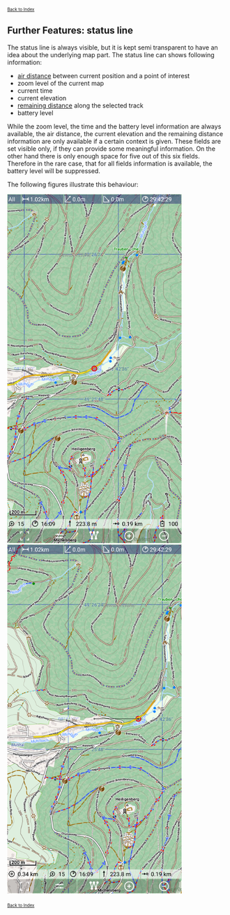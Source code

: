 <small><small>[Back to Index](../../../index.md)</small></small>

## Further Features: status line
 
The status line is always visible, but it is kept semi transparent to have an idea about the 
underlying map part. The status line can shows following information:
- [air distance](../BeelineDistance/beeline.md) between current position and a point of interest
- zoom level of the current map 
- current time
- current elevation 
- [remaining distance](../Remaining/remaining.md) along the selected track
- battery level

While the zoom level, the time and the battery level information are always available,
the air distance, the current elevation and the remaining distance information are only 
available if a certain context is given. These fields are set visible only, if they can provide 
some meaningful information. On the other hand there is only enough space for five out of this 
six fields. Therefore in the rare case, that for all fields information is available, 
the battery level will be suppressed.

The following figures illustrate this behaviour:

<img src="./stat2.png" width="400" />&nbsp;
<img src="./stat1.png" width="400" />&nbsp;

<small><small>[Back to Index](../../../index.md)</small></small>